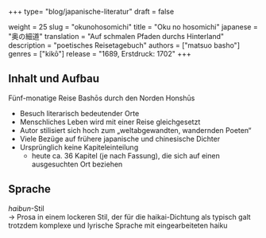 +++
type= "blog/japanische-literatur"
draft = false

weight = 25
slug = "okunohosomichi"
title = "Oku no hosomichi"
japanese = "奥の細道"
translation = "Auf schmalen Pfaden durchs Hinterland"
description = "poetisches Reisetagebuch"
authors = ["matsuo basho"]
genres = ["kikō"]
release = "1689, Erstdruck: 1702"
+++

## Inhalt und Aufbau

Fünf-monatige Reise Bashōs durch den Norden Honshūs

- Besuch literarisch bedeutender Orte
- Menschliches Leben wird mit einer Reise gleichgesetzt
- Autor stilisiert sich hoch zum „weltabgewandten, wandernden Poeten“
- Viele Bezüge auf frühere japanische und chinesische Dichter
- Ursprünglich keine Kapiteleinteilung
  - heute ca. 36 Kapitel (je nach Fassung), die sich auf einen ausgesuchten Ort beziehen

## Sprache

_haibun_-Stil  
-> Prosa in einem lockeren Stil, der für die haikai-Dichtung als typisch galt  
trotzdem komplexe und lyrische Sprache mit eingearbeiteten haiku
